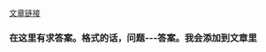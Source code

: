 [文章链接](https://blog.csdn.net/android_hl/article/details/90698537)
### 在这里有求答案。格式的话，问题---答案。我会添加到文章里
